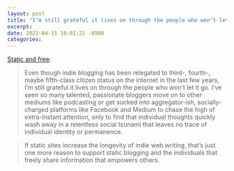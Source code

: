 ```yaml
---
layout: post
title: "I’m still grateful it lives on through the people who won’t let it go"
excerpt: 
date: 2022-04-15 18:01:21 -0500
categories:
---
```


[Static and free](http://www.practicallyefficient.com/2016/04/03/static-and-free.html):

> Even though indie blogging has been relegated to third-, fourth-, maybe fifth-class citizen status on the internet in the last few years, I’m still grateful it lives on through the people who won’t let it go. I’ve seen so many talented, passionate bloggers move on to other mediums like podcasting or get sucked into aggregator-ish, socially-charged platforms like Facebook and Medium to chase the high of extra-instant attention, only to find that individual thoughts quickly wash away in a relentless social tsunami that leaves no trace of individual identity or permanence.

> If static sites increase the longevity of indie web writing, that’s just one more reason to support static blogging and the individuals that freely share information that empowers others.
